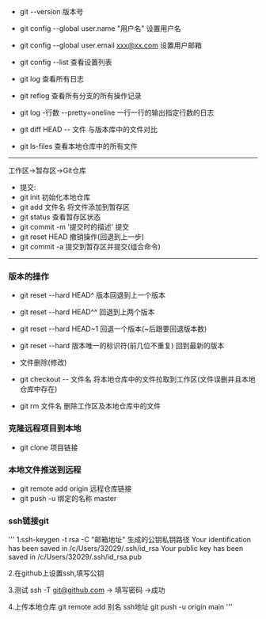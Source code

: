 * git --version  版本号

* git config --global user.name "用户名"		设置用户名
* git config --global user.email  xxx@xx.com 	 设置用户邮箱
* git config --list				查看设置列表
* git log 					查看所有日志
* git reflog					查看所有分支的所有操作记录
* git log -行数 --pretty=oneline  		一行一行的输出指定行数的日志

* git diff HEAD -- 文件   			与版本库中的文件对比

* git ls-files					查看本地仓库中的所有文件
---------------------------------------
工作区->暂存区->Git仓库

* 提交:
* git init 			初始化本地仓库
* git add 文件名  		将文件添加到暂存区
* git status 			查看暂存区状态
* git commit -m '提交时的描述'  	提交
* git reset HEAD  		撤销操作(回退到上一步)
* git commit -a 		提交到暂存区并提交(组合命令)

-------------------------------------------------------
### 版本的操作
* git reset --hard HEAD^ 	版本回退到上一个版本
* git reset --hard HEAD^^	回退到上两个版本

* git reset --hard HEAD~1	回退一个版本(~后跟要回退版本数)


* git reset --hard 版本唯一的标识符(前几位不重复)		回到最新的版本



* 文件删除(修改)
* git checkout -- 文件名 	将本地仓库中的文件拉取到工作区(文件误删并且本地仓库中存在)
* git rm 文件名		删除工作区及本地仓库中的文件




### 克隆远程项目到本地
* git clone 项目链接

### 本地文件推送到远程
* git remote add origin 远程仓库链接
* git push -u 绑定的名称 master


### ssh链接git
'''
1.ssh-keygen -t rsa -C "邮箱地址"
生成的公钥私钥路径
Your identification has been saved in /c/Users/32029/.ssh/id_rsa
Your public key has been saved in /c/Users/32029/.ssh/id_rsa.pub

2.在github上设置ssh,填写公钥

3.测试
ssh -T  git@github.com      ->  填写密码 ->成功

4.上传本地仓库
git remote add 别名 ssh地址
git push -u origin main
'''













